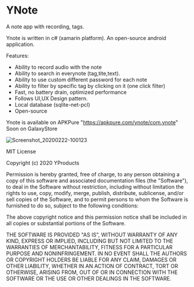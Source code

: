 # YNote
A note app with recording, tags.

Ynote is written in c# (xamarin platform).
An open-source android application.

Features:
- Ability to record audio with the note
- Ability to search in everynote (tag,tite,text).
- Ability to use custom different password for each note
- Ability to filter by specific tag by clicking on it (one click filter)
- Fast, no battery drain, optimized performance
- Follows UI,UX Design pattern.
- Local database (sqlite-net-pcl)
- Open-source

Ynote is available on APKPure "https://apkpure.com/ynote/com.ynote"
Soon on GalaxyStore

![Screenshot_20200222-100123](https://user-images.githubusercontent.com/50548116/76162461-b3c72800-6146-11ea-9142-86520994f1f9.jpg)


MIT License

Copyright (c) 2020 YProducts

Permission is hereby granted, free of charge, to any person obtaining a copy
of this software and associated documentation files (the "Software"), to deal
in the Software without restriction, including without limitation the rights
to use, copy, modify, merge, publish, distribute, sublicense, and/or sell
copies of the Software, and to permit persons to whom the Software is
furnished to do so, subject to the following conditions:

The above copyright notice and this permission notice shall be included in all
copies or substantial portions of the Software.

THE SOFTWARE IS PROVIDED "AS IS", WITHOUT WARRANTY OF ANY KIND, EXPRESS OR
IMPLIED, INCLUDING BUT NOT LIMITED TO THE WARRANTIES OF MERCHANTABILITY,
FITNESS FOR A PARTICULAR PURPOSE AND NONINFRINGEMENT. IN NO EVENT SHALL THE
AUTHORS OR COPYRIGHT HOLDERS BE LIABLE FOR ANY CLAIM, DAMAGES OR OTHER
LIABILITY, WHETHER IN AN ACTION OF CONTRACT, TORT OR OTHERWISE, ARISING FROM,
OUT OF OR IN CONNECTION WITH THE SOFTWARE OR THE USE OR OTHER DEALINGS IN THE
SOFTWARE.
